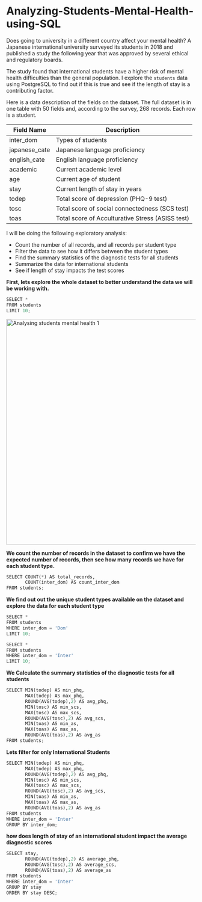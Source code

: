 # Analyzing-Students-Mental-Health-using-SQL

Does going to university in a different country affect your mental
health? A Japanese international university surveyed its students in
2018 and published a study the following year that was approved by
several ethical and regulatory boards.

The study found that international students have a higher risk of mental
health difficulties than the general population. I explore the `students`
data using PostgreSQL to find out if this is true and see if the length
of stay is a contributing factor.

Here is a data description of the fields on the dataset. The full
dataset is in one table with 50 fields and, according to the survey, 268
records. Each row is a student.

  |Field Name   |    Description                                    | 
  |-------------|---------------------------------------------------|
  |inter_dom    |  Types of students                                |
  |japanese_cate|   Japanese language proficiency                   |
  |english_cate |   English language proficiency                    |
  |academic     |   Current academic level                          |
  |age          |   Current age of student                          |
  |stay         |   Current length of stay in years                 |
  |todep        |   Total score of depression (PHQ-9 test)          |
  |tosc         |   Total score of social connectedness (SCS test)  |
  |toas         |   Total score of Acculturative Stress (ASISS test)|

I will be doing the following exploratory analysis:

-   Count the number of all records, and all records per student type
-   Filter the data to see how it differs between the student types
-   Find the summary statistics of the diagnostic tests for all students
-   Summarize the data for international students
-   See if length of stay impacts the test scores

**First, lets explore the whole dataset to better understand the data we
will be working with.**

``` python
SELECT *
FROM students
LIMIT 10;
```

<img width="600" alt="Analysing students mental health 1" src="https://github.com/Marvykeys/Analyzing-Students-Mental-Health-using-SQL/assets/130637591/a9c8d686-1a54-4c89-922f-37d24d8780e1">

**We count the number of records in the dataset to confirm we have the
expected number of records, then see how many records we have for each
student type.**

``` python
SELECT COUNT(*) AS total_records,
       COUNT(inter_dom) AS count_inter_dom
FROM students;
```


**We find out out the unique student types available on the dataset and
explore the data for each student type**

``` python
SELECT *
FROM students
WHERE inter_dom = 'Dom'
LIMIT 10;
```


``` python
SELECT *
FROM students
WHERE inter_dom = 'Inter'
LIMIT 10;
```

**We Calculate the summary statistics of the diagnostic tests for all
students**

``` python
SELECT MIN(todep) AS min_phq,
       MAX(todep) AS max_phq,
	   ROUND(AVG(todep),2) AS avg_phq,
	   MIN(tosc) AS min_scs,
       MAX(tosc) AS max_scs,
	   ROUND(AVG(tosc),2) AS avg_scs,
	   MIN(toas) AS min_as,
       MAX(toas) AS max_as,
	   ROUND(AVG(toas),2) AS avg_as
FROM students;
```

**Lets filter for only International Students**

``` python
SELECT MIN(todep) AS min_phq,
       MAX(todep) AS max_phq,
	   ROUND(AVG(todep),2) AS avg_phq,
	   MIN(tosc) AS min_scs,
       MAX(tosc) AS max_scs,
	   ROUND(AVG(tosc),2) AS avg_scs,
	   MIN(toas) AS min_as,
       MAX(toas) AS max_as,
	   ROUND(AVG(toas),2) AS avg_as
FROM students
WHERE inter_dom = 'Inter'
GROUP BY inter_dom;
```

**how does length of stay of an international student impact the average
diagnostic scores**

``` python
SELECT stay,
	   ROUND(AVG(todep),2) AS average_phq,
	   ROUND(AVG(tosc),2) AS average_scs,
	   ROUND(AVG(toas),2) AS average_as
FROM students
WHERE inter_dom = 'Inter'
GROUP BY stay
ORDER BY stay DESC;
```
